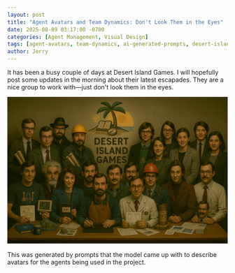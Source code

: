```yaml
---
layout: post
title: "Agent Avatars and Team Dynamics: Don't Look Them in the Eyes"
date: 2025-08-09 03:17:00 -0700
categories: [Agent Management, Visual Design]
tags: [agent-avatars, team-dynamics, ai-generated-prompts, desert-island-games, visual-representation, model-generated-avatars]
author: Jerry
---
```


It has been a busy couple of days at Desert Island Games. I will hopefully post some updates in the morning about their latest escapades. They are a nice group to work with—just don't look them in the eyes.

![Team Photo](/assets/img/posts/2025-08-09/crazy-eyes.jpeg)


This was generated by prompts that the model came up with to describe avatars for the agents being used in the project.